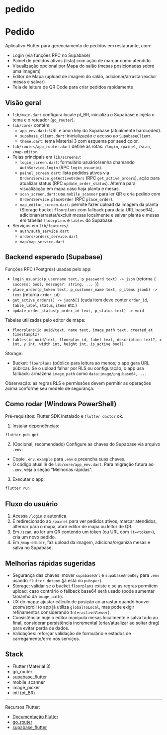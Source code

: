 # pedido
# Pedido

Aplicativo Flutter para gerenciamento de pedidos em restaurante, com:

- Login (via funções RPC no Supabase)
- Painel de pedidos ativos (lista) com ação de marcar como atendido
- Visualização opcional por Mapa do salão (mesas posicionadas sobre uma imagem)
- Editor de Mapa (upload de imagem do salão, adicionar/arrastar/excluir mesas e salvar)
- Tela de leitura de QR Code para criar pedidos rapidamente

## Visão geral

- `lib/main.dart` configura locale pt_BR, inicializa o Supabase e injeta o tema e o roteador (`go_router`).
- `lib/core/` contém:
	- `app_env.dart`: URL e anon key do Supabase (atualmente hardcoded).
	- `supabase_client.dart`: inicialização e acesso ao `SupabaseClient`.
	- `theme.dart`: tema Material 3 com esquema por seed color.
- `lib/routes/app_router.dart` define as rotas: `/login`, `/painel`, `/scan`, `/map-editor`.
- Telas principais em `lib/screens/`:
	- `login_screen.dart`: formulário usuário/senha chamando `AuthService.login` (RPC `login_usuario`).
	- `painel_screen.dart`: lista pedidos ativos via `OrdersService.getActiveOrders` (RPC `get_active_orders`), ação para atualizar status (RPC `update_order_status`). Alterna para visualização em mapa caso haja planta e mesas.
	- `scan_screen.dart`: usa `mobile_scanner` para ler QR e cria pedido com `OrdersService.placeOrder` (RPC `place_order`).
	- `map_editor_screen.dart`: permite fazer upload da imagem da planta (Storage bucket `floorplans` com fallback para data URL base64), adicionar/arrastar/excluir mesas localmente e salvar planta e mesas em tabelas `floorplans` e `tables` do Supabase.
- Serviços em `lib/features/`:
	- `auth/auth_service.dart`
	- `orders/orders_service.dart`
	- `map/map_service.dart`

## Backend esperado (Supabase)

Funções RPC (Postgres) usadas pelo app:

- `login_usuario(p_username text, p_password text) -> json` (retorna `{ success: bool, message?: string, ... }`)
- `place_order(p_token text, p_customer_name text, p_items jsonb) -> text` (retorna `order_id`)
- `get_active_orders() -> jsonb[]` (cada item deve conter `order_id`, `table_label`, `status`, `items` etc.)
- `update_order_status(p_order_id text, p_status text) -> void`

Tabelas utilizadas pelo editor de mapa:

- `floorplans(id uuid/text, name text, image_path text, created_at timestamptz)`
- `tables(id uuid/text, floorplan_id, label text, description text?, x int, y int, width int, height int, is_active bool)`

Storage:

- Bucket: `floorplans` (público para leitura ao menos; o app gera URL pública). Se o upload falhar por RLS ou configuração, o app usa fallback: armazena `image_path` como `data:image/png;base64,...`.

Observação: as regras RLS e permissões devem permitir as operações acima conforme seu modelo de segurança.

## Como rodar (Windows PowerShell)

Pré-requisitos: Flutter SDK instalado e `flutter doctor` ok.

1) Instalar dependências:

```powershell
flutter pub get
```

2) (Opcional, recomendado) Configure as chaves do Supabase via arquivo `.env`:

- Copie `.env.example` para `.env` e preencha suas chaves.
- O código atual lê de `lib/core/app_env.dart`. Para migração futura ao `.env`, veja a seção "Melhorias rápidas".

3) Executar o app:

```powershell
flutter run
```

## Fluxo do usuário

1) Acessa `/login` e autentica.
2) É redirecionado ao `/painel` para ver pedidos ativos, marcar atendidos, alternar para o mapa, abrir editor de mapa ou leitor de QR.
3) Em `/scan`, ao ler um QR contendo um token (ou URL com `?t=<token>`), cria um novo pedido.
4) Em `/map-editor`, faz upload da imagem, adiciona/organiza mesas e salva no Supabase.

## Melhorias rápidas sugeridas

- Segurança das chaves: mover `supabaseUrl` e `supabaseAnonKey` para `.env` usando `flutter_dotenv` (já está no `pubspec`).
- Storage: validar se o bucket `floorplans` existe e se as regras permitem upload; caso contrário o fallback base64 será usado (pode aumentar tamanho da `image_path`).
- UX do mapa: ajustar cálculo de posição ao arrastar quando houver zoom/scroll (o app já utiliza `globalToLocal`, mas pode exigir refinamentos considerando `InteractiveViewer`).
- Consistência: hoje o editor manipula mesas localmente e salva tudo ao final; considerar persistência incremental (criar/atualizar ao soltar drag) para evitar perda de dados.
- Validações: reforçar validação de formulário e estados de carregamento/erro nos serviços.

## Stack

- Flutter (Material 3)
- go_router
- supabase_flutter
- mobile_scanner
- image_picker
- intl (pt_BR)

---

Recursos Flutter:

- [Documentação Flutter](https://docs.flutter.dev/)
- [go_router](https://pub.dev/packages/go_router)
- [supabase_flutter](https://pub.dev/packages/supabase_flutter)
